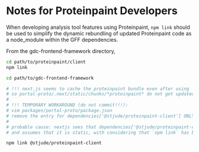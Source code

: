 # Notes for Proteinpaint Developers

When developing analysis tool features using Proteinpaint, `npm link`
should be used to simplify the dynamic rebundling of updated Proteinpaint
code as a node_module within the GFF dependencies.

From the gdc-frontend-framework directory,

```bash
cd path/to/proteinpaint/client
npm link

cd path/to/gdc-frontend-framework

# !!! next.js seems to cache the proteinpaint bundle even after using `npm link` !!!
# so portal-proto/.next/static/chunks/*proteinpaint* do not get updated with edits to the PP code
#
# !!! TEMPORARY WORKAROUND (do not commit!!!):
# vim packages/portal-proto/package.json
# remove the entry for dependencies['@stjude/proteinpaint-client'] ONLY DURING DEV WORK, do not commit
#
# probable cause: nextjs sees that dependencies['@stjude/proteinpaint-client'] is a tarball
# and assumes that it is static, with considering that `npm link` has been used for this dependency

npm link @stjude/proteinpaint-client

```
